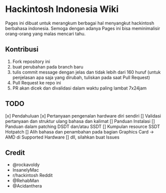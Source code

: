 # Hackintosh Indonesia Wiki

Pages ini dibuat untuk merangkum berbagai hal menyangkut hackintosh berbahasa indonesia. Semoga dengan adanya Pages ini bisa meminimalisir orang-orang yang malas mencari tahu.

## Kontribusi

1. Fork repository ini
2. buat perubahan pada branch baru
3. tulis commit message dengan jelas dan tidak lebih dari 160 huruf (untuk penjelasan apa saja yang dirubah, tuliskan pada saat Pull Request)
4. Pull Request ke repo ini
5. PR akan dicek dan divalidasi dalam waktu paling lambat 7x24jam


## TODO
[x] Pendahuluan
[x] Pertanyaan pengenalan hardware diri sendiri
[] Validasi pertanyaan dan struktur ulang bahasa dan kalimat
[] Panduan Instalasi
[] Panduan dalam patching DSDT dan/atau SSDT
[] Kumpulan resource SSDT Hotpatch
[] Alih bahasa dan penambahan pada bagian Graphics Card -> AMD di Supported Hardware
[] dll, silahkan buat Issues

## Credit
- @rockavoldy
- InsanelyMac
- r/hackintosh Reddit
- @RehabMan
- @Acidanthera